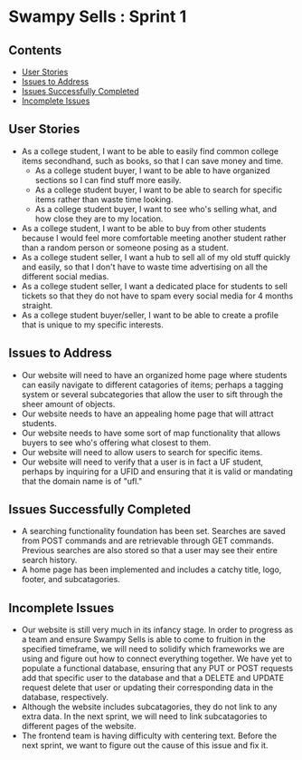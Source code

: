 # Swampy Sells : Sprint 1

## Contents
- [User Stories](#user-stories)
- [Issues to Address](#issues-to-address)
- [Issues Successfully Completed](#issues-successfully-completed)
- [Incomplete Issues](#incomplete-issues)


## User Stories
- As a college student, I want to be able to easily find common college items secondhand, such as books, so that I can save money and time. 
    - As a college student buyer, I want to be able to have organized sections so I can find stuff more easily. 
    - As a college student buyer, I want to be able to search for specific items rather than waste time looking.
    - As a college student buyer, I want to see who's selling what, and how close they are to my location.
- As a college student, I want to be able to buy from other students because I would feel more comfortable meeting another student rather than a random person or someone posing as a student. 
- As a college student seller, I want a hub to sell all of my old stuff quickly and easily, so that I don't have to waste time advertising on all the different social medias. 
- As a college student seller, I want a dedicated place for students to sell tickets so that they do not have to spam every social media for 4 months straight.
- As a college student buyer/seller, I want to be able to create a profile that is unique to my specific interests. 



## Issues to Address
- Our website will need to have an organized home page where students can easily navigate to different catagories of items; perhaps a tagging system or several subcategories that allow the user to sift through the sheer amount of objects.
- Our website needs to have an appealing home page that will attract students.
- Our website needs to have some sort of map functionality that allows buyers to see who's offering what closest to them.
- Our website will need to allow users to search for specific items. 
- Our website will need to verify that a user is in fact a UF student, perhaps by inquiring for a UFID and ensuring that it is valid or mandating that the domain name is of "ufl."


## Issues Successfully Completed
- A searching functionality foundation has been set. Searches are saved from POST commands and are retrievable through GET commands. Previous searches are also stored so that a user may see their entire search history. 
- A home page has been implemented and includes a catchy title, logo, footer, and subcatagories.

## Incomplete Issues
- Our website is still very much in its infancy stage. In order to progress as a team and ensure Swampy Sells is able to come to fruition in the specified timeframe,
 we will need to solidify which frameworks we are using and figure out how to connect everything together. We have yet to populate a functional database, ensuring
 that any PUT or POST requests add that specific user to the database and that a DELETE and UPDATE request delete that user or updating their corresponding data in the database, respectively. 
 - Although the website includes subcatagories, they do not link to any extra data. In the next sprint, we will need to link subcatagories to different pages of the website.
 - The frontend team is having difficulty with centering text. Before the next sprint, we want to figure out the cause of this issue and fix it.





